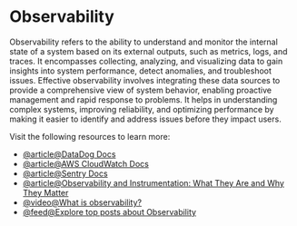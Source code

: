 # Observability

Observability refers to the ability to understand and monitor the internal state of a system based on its external outputs, such as metrics, logs, and traces. It encompasses collecting, analyzing, and visualizing data to gain insights into system performance, detect anomalies, and troubleshoot issues. Effective observability involves integrating these data sources to provide a comprehensive view of system behavior, enabling proactive management and rapid response to problems. It helps in understanding complex systems, improving reliability, and optimizing performance by making it easier to identify and address issues before they impact users.

Visit the following resources to learn more:

- [@article@DataDog Docs](https://docs.datadoghq.com/)
- [@article@AWS CloudWatch Docs](https://aws.amazon.com/cloudwatch/getting-started/)
- [@article@Sentry Docs](https://docs.sentry.io/)
- [@article@Observability and Instrumentation: What They Are and Why They Matter](https://newrelic.com/blog/best-practices/observability-instrumentation)
- [@video@What is observability?](https://www.youtube.com/watch?v=--17See0KHs)
- [@feed@Explore top posts about Observability](https://app.daily.dev/tags/observability?ref=roadmapsh)
